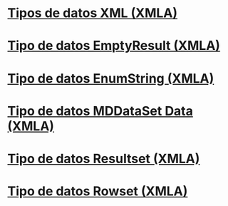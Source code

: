 # [Tipos de datos XML (XMLA)](xml-data-types-xmla.md)

# [Tipo de datos EmptyResult (XMLA)](emptyresult-data-type-xmla.md)
# [Tipo de datos EnumString (XMLA)](enumstring-data-type-xmla.md)
# [Tipo de datos MDDataSet Data (XMLA)](mddataset-data-type-xmla.md)
# [Tipo de datos Resultset (XMLA)](resultset-data-type-xmla.md)
# [Tipo de datos Rowset (XMLA)](rowset-data-type-xmla.md)

